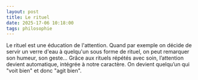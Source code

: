 ```yaml
---
layout: post
title: Le rituel
date: 2025-17-06 10:18:00
tags: philosophie
---
```


Le rituel est une éducation de l'attention. Quand par exemple on décide de servir un verre d'eau à quelqu'un sous forme de rituel, on peut remarquer son humeur, son geste… Grâce aux rituels répétés avec soin, l’attention devient automatique, intégrée à notre caractère. On devient quelqu’un qui "voit bien" et donc "agit bien".
